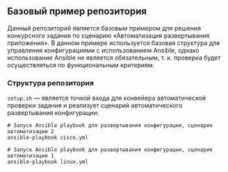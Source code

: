 ## Базовый пример репозитория

Данный репозиторий является базовым примером для решения конкурсного задания по сценарию «Автоматизация развертывания приложения».
В данном примере используется базовая структура для управления конфигурациями с использованием Ansible, однако использование Ansible не является обязательным, т. к. проверка будет осуществляться по функциональным критериям.

### Структура репозитория
`setup.sh` — является точкой входа для конвейера автоматической проверки задания и реализует сценарий автоматического развертывания конфигурации:

```
# Запуск Ansible playbook для развертывания конфигурации, сценария автоматизации 2
ansible-playbook cisco.yml

# Запуск Ansible playbook для развертывания конфигурации, сценария автоматизации 1
ansible-playbook linux.yml
```
